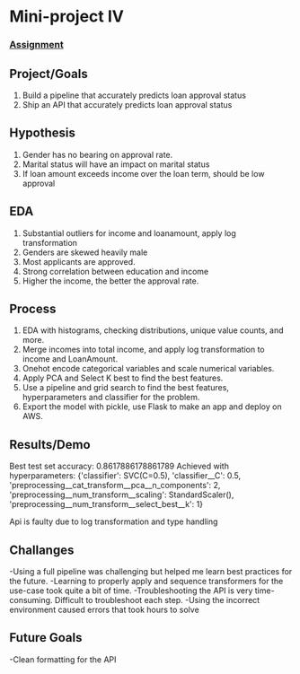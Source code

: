 # Mini-project IV

### [Assignment](assignment.md)

## Project/Goals
1. Build a pipeline that accurately predicts loan approval status
2. Ship an API that accurately predicts loan approval status

## Hypothesis
1. Gender has no bearing on approval rate.
2. Marital status will have an impact on marital status
3. If loan amount exceeds income over the loan term, should be low approval

## EDA 
1. Substantial outliers for income and loanamount, apply log transformation
2. Genders are skewed heavily male
3. Most applicants are approved.
4. Strong correlation between education and income
5. Higher the income, the better the approval rate.


## Process
1. EDA with histograms, checking distributions, unique value counts, and more.
2. Merge incomes into total income, and apply log transformation to income and LoanAmount.
3. Onehot encode categorical variables and scale numerical variables.
4. Apply PCA and Select K best to find the best features.
5. Use a pipeline and grid search to find the best features, hyperparameters and classifier for the problem.
6. Export the model with pickle, use Flask to make an app and deploy on AWS.

## Results/Demo
Best test set accuracy: 0.8617886178861789
Achieved with hyperparameters: {'classifier': SVC(C=0.5), 'classifier__C': 0.5, 'preprocessing__cat_transform__pca__n_components': 2, 'preprocessing__num_transform__scaling': StandardScaler(), 'preprocessing__num_transform__select_best__k': 1}

Api is faulty due to log transformation and type handling

## Challanges 
-Using a full pipeline was challenging but helped me learn best practices for the future.
-Learning to properly apply and sequence transformers for the use-case took quite a bit of time.
-Troubleshooting the API is very time-consuming. Difficult to troubleshoot each step.
-Using the incorrect environment caused errors that took hours to solve

## Future Goals
-Clean formatting for the API